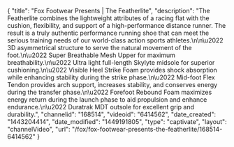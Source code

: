 {
    "title": "Fox Footwear Presents | The Featherlite",
    "description": "The Featherlite combines the lightweight attributes of a racing flat with the cushion, flexibility, and support of a high-performance distance runner. The result is a truly authentic performance running shoe that can meet the serious training needs of our world-class action sports athletes.\n\n\u2022 3D asymmetrical structure to serve the natural movement of the foot.\n\u2022 Super Breathable Mesh Upper for maximum breathability.\n\u2022 Ultra light full-length Skylyte midsole for superior cushioning.\n\u2022 Visible Heel Strike Foam provides shock absorption while enhancing stability during the strike phase.\n\u2022 Mid-foot Flex Tendon provides arch support, increases stability, and conserves energy during the transfer phase.\n\u2022 Forefoot Rebound Foam maximizes energy return during the launch phase to aid propulsion and enhance endurance.\n\u2022 Duratrak MDT outsole for excellent grip and durability.",
    "channelid": "168514",
    "videoid": "6414562",
    "date_created": "1443204414",
    "date_modified": "1449191805",
    "type": "captivate",
    "layout": "channelVideo",
    "url": "\/fox\/fox-footwear-presents-the-featherlite\/168514-6414562"
}